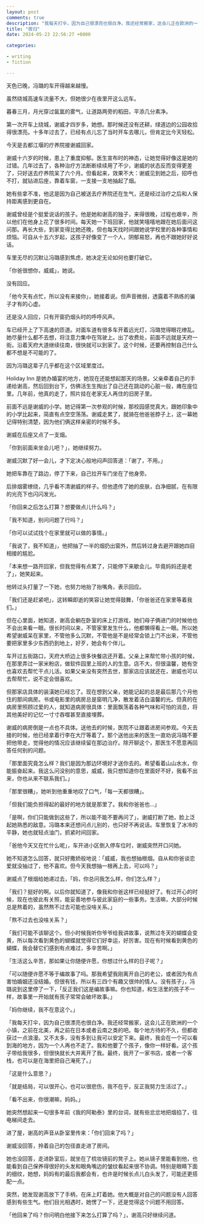 ```yaml
---
layout: post
comments: true
description: "我每天打伞，因为自己很漂亮也很白净。我还经常搬家，这会儿正在欧洲的一个小镇，之前在北美，再之前在日本或者云南之类的吧。每个地方待的不久，但都收获过一点浪漫。又不太多，没有多到让我可以安定下来。最终，我会在一个可以看到海的地方，因为一个人再也不走了。最终，我开了一家书店，或者一个客栈，也可以是在海里把自己淹死了。"
title: "夜归"
date: 2024-05-23 22:56:27 +0800

categories: 

- writing
- fiction

---
```


天色已晚，冯璐的车开得越来越慢。

虽然绕城高速车流量不大，但她很少在夜里开这么远车。

暮春三月，月光穿过氤氲的雾气，让道路两旁的稻田，平添几分素净。

第一次开车上绕城，谢威才四岁多，她想。那时候还没有还耕，绿道边的公园收拾得很漂亮。十多年过去了，已经有点儿忘了当时开车去哪儿，但肯定比今天轻松。

今天是去都江堰的疗养院接谢威回家。

谢威十六岁的时候，患上了重度抑郁。医生宣布时的神态，让她觉得好像这是她的过错。几年过去了，各种治疗方法断断续续用了不少，谢威的状态反而变得更差了，只好送去疗养院呆了六个月。但看起来，效果不大：谢威见到她之后，招呼也不打，就钻进后座，靠着车窗，一支接一支地抽起了烟。

她有些拿不准，他这是因为自己被送去疗养院还在生气，还是经过治疗之后和人保持距离感到更自在。

谢威曾经是个挺爱说话的孩子。他是她和谢高的独子，来得很晚，过程也艰辛，所以他们在他身上花了很多时间。每天她一下班回家，他就笑嘻嘻地跟在她后面问这问那。再长大些，到家变得比她还晚，但也每天找时间跟她说学校里的各种事情和烦恼。可自从十五六岁起，这孩子好像变了一个人，阴郁易怒，再也不跟她好好说话。

车里无尽的沉默让冯璐感到焦虑，她决定无论如何也要打破它。

「你爸很想你，威威」，她说。

没有回应。

「他今天有点忙，所以没有来接你」，她接着说。但声音微弱，透露着不熟练的骗子才有的心虚。

还是没人回应，只有开窗扔烟头时的呼呼风声。

车已经开上了下高速的匝道。对面车道有很多车开着远光灯，冯璐觉得眼花缭乱。她尽量什么都不去想，将注意力集中在驾驶上。出了收费处，前面不远就是天府一街。沿着天府大道继续往南，很快就可以到家了。这个时候，还要再控制自己什么都不想是不可能的了。

因为冯璐这辈子几乎都在这个区域里度过。

Holiday Inn 是她办婚宴的地方，她现在还能想起那天的场景。父亲牵着自己的手递给谢高，然后回到台下，仿佛活生生掏出了自己还在跳动的心脏一般，瘫在座位里。几年前，他真的走了，照片挂在老家无人再住的旧房子里。

前面不远是谢威的小学。她记得第一次参观的时候，那校园感觉真大，跟她印象中的小学比起来，简直有点空空荡荡。谢威走累了，就骑在他爸爸脖子上，这一幕她记得特别清楚，因为他们俩这样亲密的时候不多。

谢威在后座又点了一支烟。

「你到前面来坐会儿吧？」，她继续努力。

谢威沉默了好一会儿，才下定决心般地闷声回答道：「谢了，不用。」

她把车靠在了路边，停了下来，自己拉开车门坐在了他身旁。

后排烟雾缭绕，几乎看不清谢威的样子。但他遗传了她的皮肤，白净细腻，在有限的光亮下也闪闪发光。

「你回来之后怎么打算？想要做点儿什么吗？」

「我不知道，别问问题了行吗？」

「你可以试试找个在家里就可以做的事情。」

「我说了，我不知道」，他把抽了一半的烟扔出窗外，然后转过身去避开跟她四目相接的尴尬。

「本来想一路开回家，但我觉得有点累了，只能停下来歇会儿。毕竟妈妈还是老了」，她笑起来。

他转过头打量了一下她，也努力地抬了抬嘴角，表示回应。

「我们还是赶紧吧」，这转瞬即逝的笑容让她觉得鼓舞，「你爸爸还在家里等着我们。」

但在心里面，她知道，谢高会躺在卧室的床上打游戏，她们母子俩进门的时候他也不会出来看一眼。很长时间以来，不管家里发生什么，他都懒得看上一眼。所以她希望谢威呆在家里，不管他多么沉默，不管他是不是经常会锁上门不出来，不管他要把家里多少东西扔到地上，好歹，她会有个伴儿。

车开过五街路口，天府大桥边上很多快餐店还开着。父亲上来帮忙带小孩的时候，在那里弄过一家米粉店，做软件园里上班的人的生意。店不大，但很温馨，她有空也喜欢去帮忙干点儿活。如果父亲没有突然去世，那家店应该就还在，谢威也可以去帮帮忙，说不定会很喜欢。

但那家店具体的装潢她已经忘了。现在想到父亲，她能记起的总是最后那几个月他住的那间病房。书或电影里的病房总是窗明几净，散发着洁白温馨的光。但真的在病房里照顾过爱的人，就知道病房很具体：里面飘荡着各种气味和可怕的消息，将其他美好的记忆一寸寸吞噬甚至直接埋葬。

谢威的病房倒是一点也不具体。送他去的时候，医院不让跟着进房间参观。今天去接的时候，他已经拿着行李在大厅等着了。那个送他出来的医生一直劝说冯璐不要把他带走，觉得他的情况应该继续留在那边治疗。除开聊这个，那医生不愿意再回答任何别的问题。

「那里面究竟怎么样？我们是因为那边环境好才送你去的。希望看着山山水水，你能振奋起来。我这么问没别的意思，威威，我只想知道你在里面好不好，我看不出来，你也从来不联系我们。」

「那里很糟」，她听到他重重地叹了口气，「每一天都很糟」。

「但我们能负担得起的最好的地方就是那里了。我和你爸爸也...」

「是啊，你们只能做到这些了，所以能不能不要再问了」，谢威打断了她，脸上泛起她熟悉的敌意。冯璐本来还想问点儿别的，也只好不再说话。车里恢复了冰冷的平静，她也就轻点油门，抓紧时间回家。

「爸他今天又在忙什么呢」，车开进小区倒入停车位时，谢威突然开口问她。

她不知道怎么回答，就只好撒娇般地说：「威威，我也想抽根烟。自从和你爸谈恋爱就没抽过了，他不喜欢。但今天我想抽一根再上去，可以吗？」

谢威点了根烟给她递过去，「妈，你总问我怎么样，你们怎么样？」

「我们？挺好的啊。以后你就知道了，像我和你爸这样已经挺好了。有过开心的时候，现在也彼此有关照，能妥善地参与彼此家庭的一些事务。生活嘛，大部分时候总是熬着的，虽然熬不过去可能也没啥关系。」

「熬不过去也没啥关系？」

「我们可能不该聊这个。但小时候我听你爷爷给我讲故事，说熬过冬天的蝴蝶会变黄，所以每次看到黄色的蝴蝶就觉得它们好幸运，好厉害。现在有时候看到黄色的蝴蝶，我会替它们感到有点难过，多辛苦啊。」

「生活这么辛苦，那如果让你随便许愿，你想过什么样的日子呢？」

「可以随便许愿不等于编故事了吗。那我希望我刚离开自己的老公，或者因为有点害怕婚姻还没结婚。但很有钱，所以有三四个有趣又很帅的情人。没有孩子」，冯璐说到这里停了一下，「反正我们这是编故事嘛。你也知道，和生活里的孩子不一样，故事里一开始就有孩子常常会破坏故事。」

「妈你继续，我不在意这个。」

「我每天打伞，因为自己很漂亮也很白净。我还经常搬家，这会儿正在欧洲的一个小镇，之前在北美，再之前在日本或者云南之类的吧。每个地方待的不久，但都收获过一点浪漫。又不太多，没有多到让我可以安定下来。最终，我会在一个可以看到海的地方，因为一个人再也不走了。我和他要了个孩子，像你一样好看。这个孩子带给我很多，但很快就长大并离开了我。最终，我开了一家书店，或者一个客栈，也可以是在海里把自己淹死了。」

「这是什么意思？」

「就是结局，可以很开心，也可以很悲伤，我不在乎，反正我努力生活过了。」

「看不出来，你很潮嘛，妈妈。」

她突然想起来一句很多年前《我的阿勒泰》里的台词，就有些忿忿地把烟掐了，往电梯间走去。

进了屋，谢高的声音从卧室里传来：「你们回来了吗？」

谢威没回答，拎着自己的包径直走进了房间。

她也没回答，走进卧室后，就坐在了梳妆镜前的凳子上。她从镜子里能看到他，也能看到自己保养得很好的头发和眼角嘴边的皱纹看起来很不协调。特别是眼睛下面的细纹，她想，妈妈有的最后我都会有，也许是时候长点儿白头发了，可能还更搭配一点。

突然，她发现谢高放下了手柄，在床上盯着她。他大概是对自己的问题没有人回答感到有些生气。他们目光相遇时，她愣了一下，还是觉得这个问题不用回答。

「他回来了吗？你问明白他接下来怎么打算了吗？」，谢高只好继续问道。